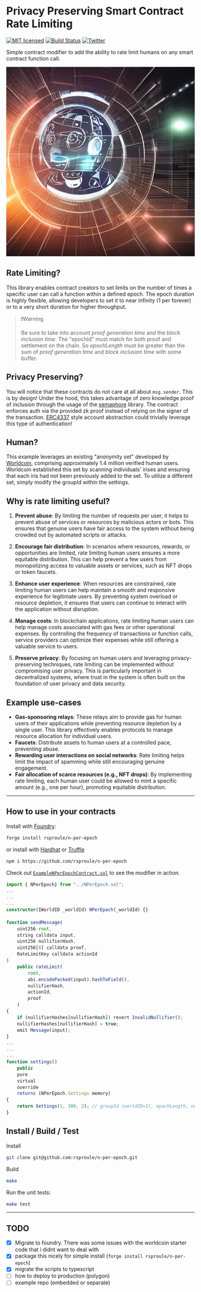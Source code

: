 [licence-badge]: https://img.shields.io/github/license/rsproule/n-per-epoch?color=blue
[licence-url]: https://github.com/rsproule/n-per-epoch/blob/main/LICENSE
[actions-badge]: https://github.com/rsproule/n-per-epoch/actions/workflows/test.yml/badge.svg
[actions-url]: https://github.com/rsproule/n-per-epoch/actions/workflows/test.yml
[twitter-badge]: https://img.shields.io/twitter/follow/sproule_
[twitter-url]: https://twitter.com/sproule_
[local-example-url]: src/test/ExampleNPerEpochContract.sol
[worldid-docs]: https://docs.worldcoin.org/
[semaphore-link]: https://semaphore.appliedzkp.org/
[erc4337-link]: https://eips.ethereum.org/EIPS/eip-4337/
[foundry-link]: https://github.com/foundry-rs/foundry
[hardhat-link]: https://github.com/nomiclabs/hardhat
[truffle-link]: https://github.com/trufflesuite/truffle

# Privacy Preserving Smart Contract Rate Limiting

[![MIT licensed][licence-badge]][licence-url]
[![Build Status][actions-badge]][actions-url]
[![Twitter][twitter-badge]][twitter-url]

Simple contract modifier to add the ability to rate limit humans on any smart contract function call.

<p align="center">
 <img src="assets/logo-n-per-epoch.png" alt="logo">
</p>

## Rate Limiting?

This library enables contract creators to set limits on the number of times a specific user can call a function within a defined epoch. The epoch duration is highly flexible, allowing developers to set it to near infinity (1 per forever) or to a very short duration for higher throughput.
> ❗️Warning
>
> Be sure to take into account _proof generation time_ and the _block inclusion time_. The "epochId" must match for both proof and settlement on the chain. So _epochLength_ must be greater than the sum of _proof generation time_ and _block inclusion time_ with some buffer.
>

## Privacy Preserving?

You will notice that these contracts do not care at all about `msg.sender`. This is by design! Under the hood, this
takes advantage of zero knowledge proof of inclusion through the usage of the [semaphore][semaphore-link] library.
The contract enforces auth via the provided zk proof instead of relying on the signer of the transaction. [ERC4337][erc4337-link]
style account abstraction could trivially leverage this type of authentication!

## Human?

This example leverages an existing "anonymity set" developed by [Worldcoin][worldid-docs], comprising approximately 1.4 million verified human users. Worldcoin established this set by scanning individuals' irises and ensuring that each iris had not been previously added to the set. To utilize a different set, simply modify the groupId within the settings.

## Why is rate limiting useful?

1. __Prevent abuse__: By limiting the number of requests per user, it helps to prevent abuse of services or resources by malicious actors or bots. This ensures that genuine users have fair access to the system without being crowded out by automated scripts or attacks.

1. __Encourage fair distribution__: In scenarios where resources, rewards, or opportunities are limited, rate limiting human users ensures a more equitable distribution. This can help prevent a few users from monopolizing access to valuable assets or services, such as NFT drops or token faucets.

1. __Enhance user experience__: When resources are constrained, rate limiting human users can help maintain a smooth and responsive experience for legitimate users. By preventing system overload or resource depletion, it ensures that users can continue to interact with the application without disruption.

1. __Manage costs__: In blockchain applications, rate limiting human users can help manage costs associated with gas fees or other operational expenses. By controlling the frequency of transactions or function calls, service providers can optimize their expenses while still offering a valuable service to users.

1. __Preserve privacy__: By focusing on human users and leveraging privacy-preserving techniques, rate limiting can be implemented without compromising user privacy. This is particularly important in decentralized systems, where trust in the system is often built on the foundation of user privacy and data security.

## Example use-cases

- __Gas-sponsoring relays__: These relays aim to provide gas for human users of their applications while preventing resource depletion by a single user. This library effectively enables protocols to manage resource allocation for individual users.
- __Faucets__: Distribute assets to human users at a controlled pace, preventing abuse.
- __Rewarding user interactions on social networks__: Rate limiting helps limit the impact of spamming while still encouraging genuine engagement.
- __Fair allocation of scarce resources (e.g., NFT drops)__: By implementing rate limiting, each human user could be allowed to mint a specific amount (e.g., one per hour), promoting equitable distribution.

---

## How to use in your contracts

Install with [Foundry][foundry-link]:

``` sh
forge install rsproule/n-per-epoch
```

or install with [Hardhat][hardhat-link] or [Truffle][truffle-link]

``` sh
npm i https://github.com/rsproule/n-per-epoch
```

Check out [`ExampleNPerEpochContract.sol`][local-example-url] to see the modifier in action.

``` ts
import { NPerEpoch} from "../NPerEpoch.sol";
...
...
...
constructor(IWorldID _worldId) NPerEpoch(_worldId) {}

function sendMessage(
    uint256 root,
    string calldata input,
    uint256 nullifierHash,
    uint256[8] calldata proof,
    RateLimitKey calldata actionId
)
    public rateLimit(
        root, 
        abi.encodePacked(input).hashToField(), 
        nullifierHash, 
        actionId, 
        proof
    )
{
    if (nullifierHashes[nullifierHash]) revert InvalidNullifier();
    nullifierHashes[nullifierHash] = true;
    emit Message(input);
}
...
...
...
function settings()
    public
    pure
    virtual
    override
    returns (NPerEpoch.Settings memory)
{
    return Settings(1, 300, 2); // groupId (worldID=1), epochLength, numPerEpoch)
}
```

## Install / Build / Test

Install

``` sh
git clone git@github.com:rsproule/n-per-epoch.git
```

Build

``` sh
make 
```

Run the unit tests:

``` sh
make test
```

---

## TODO

- [x] Migrate to foundry. There was some issues with the worldcoin starter code that i didnt want to deal with
- [x] package this nicely for simple install (`forge install rsproule/n-per-epoch`)
- [x] migrate the scripts to typescript
- [ ] how to deploy to production (polygon)
- [ ] example repo (embedded or separate)
